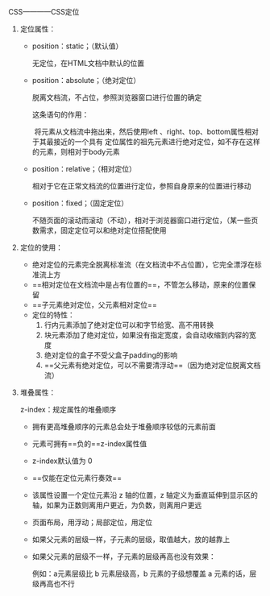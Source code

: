 CSS————CSS定位

1. 定位属性：

   - position：static；（默认值）

     无定位，在HTML文档中默认的位置

   - position：absolute；（绝对定位）

     脱离文档流，不占位，参照浏览器窗口进行位置的确定

     这条语句的作用：

     ​		将元素从文档流中拖出来，然后使用left 、right、top、bottom属性相对于其最接近的一个具有          定位属性的祖先元素进行绝对定位，如不存在这样的元素，则相对于body元素

   - position：relative；（相对定位）

     相对于它在正常文档流的位置进行定位，参照自身原来的位置进行移动

   - position：fixed；（固定定位）

     不随页面的滚动而滚动（不动），相对于浏览器窗口进行定位，（某一些页数需求，固定定位可以和绝对定位搭配使用

2. 定位的使用：

   - 绝对定位的元素完全脱离标准流（在文档流中不占位置），它完全漂浮在标准流上方
   - ==相对定位在文档流中是占有位置的==，不管怎么移动，原来的位置保留
   - ==子元素绝对定位，父元素相对定位==
   - 定位的特性：
     1. 行内元素添加了绝对定位可以和字节给宽、高不用转换
     2. 块元素添加了绝对定位，如果没有指定宽度，会自动收缩到内容的宽度
     3. 绝对定位的盒子不受父盒子padding的影响
     4. ==父元素有绝对定位，可以不需要清浮动==（因为绝对定位脱离文档流）

3. 堆叠属性：

   z-index：规定属性的堆叠顺序

   - 拥有更高堆叠顺序的元素总会处于堆叠顺序较低的元素前面

   - 元素可拥有==负的==z-index属性值

   - z-index默认值为  0  

   - ==仅能在定位元素行奏效==

   - 该属性设置一个定位元素沿 z 轴的位置，z 轴定义为垂直延伸到显示区的轴，如果为正数则离用户更近，为负数，则离用户更远

   - 页面布局，用浮动；局部定位，用定位

   - 如果父元素的层级一样，子元素的层级，取值越大，放的越靠上

   - 如果父元素的层级不一样，子元素的层级再高也没有效果：

     例如：a元素层级比  b 元素层级高，b 元素的子级想覆盖 a 元素的话，层级再高也不行